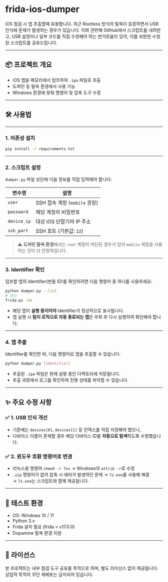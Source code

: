 # frida-ios-dumper
iOS 점검 시 앱 추출할때 유용합니다.
최근 Rootless 방식의 탈옥이 등장하면서 USB 인식에 문제가 발생하는 경우가 있습니다.
이와 관련해 GitHub에서 스크립트를 내려받고, USB 설정이나 일부 코드를 직접 수정해야 하는 번거로움이 있어,
이를 보완한 수정된 스크립트를 공유드립니다.

---

## 📦 프로젝트 개요

- iOS 앱을 메모리에서 덤프하여 `.ipa` 파일로 추출
- 도파민 등 탈옥 환경에서 사용 가능
- Windows 환경에 맞춰 명령어 및 압축 도구 수정

---

## 🛠 사용법

---

### 1. 의존성 설치

```bash
pip install -r requirements.txt
```

---

### 2. 스크립트 설정

`dumper.py` 파일 상단에 다음 정보를 직접 입력해야 합니다:

| 변수명       | 설명                                   |
|--------------|----------------------------------------|
| `user`       | SSH 접속 계정 (`mobile` 권장)          |
| `password`   | 해당 계정의 비밀번호                   |
| `device_ip`  | 대상 iOS 단말기의 IP 주소              |
| `ssh_port`   | SSH 포트 (기본값: `22`)                |

> ⚠️ **도파민 탈옥 환경**에서는 `root` 계정이 차단된 경우가 있어 `mobile` 계정을 사용하는 것이 더 안정적입니다.

---

### 3. Identifier 확인

덤프할 앱의 Identifier(번들 ID)를 확인하려면 다음 명령어 중 하나를 사용하세요:

```bash
python dumper.py --list
# 또는
frida-ps -Ua
```

- 해당 앱이 **실행 중이어야** Identifier가 정상적으로 표시됩니다.
- 앱 실행 시 **탐지 로직으로 자동 종료되는 앱**은 우회 후 다시 실행하여 확인해야 합니다.

---

### 4. 앱 추출

Identifier를 확인한 뒤, 다음 명령어로 앱을 추출할 수 있습니다:

```bash
python dumper.py [Identifier]
```

- 추출된 `.ipa` 파일은 현재 실행 중인 디렉토리에 저장됩니다.
- 추출 과정에서 로그를 확인하며 진행 상태를 파악할 수 있습니다.

---

## ✨ 주요 수정 사항

### ✅ 1. USB 인식 개선

- 기존에는 `devices[0]`, `devices[1]` 등 인덱스를 직접 지정해야 했으나,
- 디바이스 이름이 존재할 경우 해당 디바이스 ID를 **자동으로 탐색**하도록 수정했습니다.

### ✅ 2. 윈도우 호환 명령어로 변경

- 리눅스용 명령어 `chmod -r 7xx` → Windows의 `attrib -r`로 수정
- `.zip` 명령어가 없어 압축 시 에러가 발생하던 문제 → `7z.exe`를 사용해 해결  
  → `7z.exe`는 스크립트와 함께 제공됩니다.

---

## 🧪 테스트 환경

- OS: Windows 10 / 11
- Python 3.x
- Frida 설치 필요 (frida < v17.0.0)
- Dopamine 탈옥 환경 지원

---

## 📄 라이선스

본 프로젝트는 내부 점검 도구 공유를 목적으로 하며, 별도 라이선스 없이 제공됩니다.  
상업적 목적의 무단 재배포는 금지되어 있습니다.
